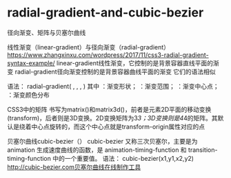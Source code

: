 # radial-gradient-and-cubic-bezier
径向渐变、矩阵与贝塞尔曲线


线性渐变（linear-gradient）与径向渐变（radial-gradient）
https://www.zhangxinxu.com/wordpress/2017/11/css3-radial-gradient-syntax-example/
linear-gradient线性渐变，它控制的是背景容器直线平面的渐变
radial-gradient径向渐变控制的是背景容器曲线平面的渐变
它们的语法相似

语法：
radial-gradient(
    <shape>,
    <range>,
    <position>,
    <color-stop>
)
其中 
<shape>：渐变形状； 
<range>：渐变范围； 
<position>：渐变中心点； 
<color-stop>：渐变颜色分布
  
CSS3中的矩阵
书写为matrix()和matrix3d()，前者是元素2D平面的移动变换(transform)，后者则是3D变换。2D变换矩阵为3*3；3D变换则是4*4的矩阵。其默认是绕着中心点旋转的，而这个中心点就是transform-origin属性对应的点


贝塞尔曲线cubic-bezier（）
cubic-bezier 又称三次贝塞尔，主要是为 animation 生成速度曲线的函数，是 animation-timing-function 和 transition-timing-function 中的一个重要值。
语法：
cubic-bezier(x1,y1,x2,y2)
http://cubic-bezier.com贝塞尔曲线在线制作工具
